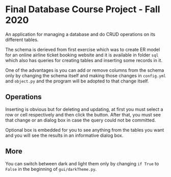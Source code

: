 # Final Database Course Project - Fall 2020

An application for managing a database and do CRUD operations on its different tables.

The schema is derieved from first exercise which was to create ER model for an online airline ticket booking website and it is available in folder ```sql``` which also has queries for creating tables and inserting some records in it.

One of the advantages is you can add or remove columns from the schema only by changing the schema itself and making those changes in ```config.yml``` and ```object.py``` and the program will be adopted to that change itself.

## Operations
Inserting is obvious but for deleting and updating, at first you must select a row or cell respectively and then click the button. After that, you must see that change or an dialog box in case the query could not be committed.

Optional box is embedded for you to see anything from the tables you want and you will see the results in an informative dialog box.

## More
You can switch between dark and light them only by changing `if True` to `False` in the beginning of `gui/darkTheme.py`.
